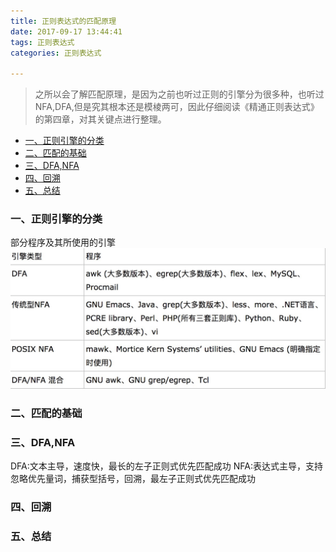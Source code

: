 ```yaml
---
title: 正则表达式的匹配原理
date: 2017-09-17 13:44:41
tags: 正则表达式
categories: 正则表达式

---
```

>之所以会了解匹配原理，是因为之前也听过正则的引擎分为很多种，也听过NFA,DFA,但是究其根本还是模棱两可，因此仔细阅读《精通正则表达式》的第四章，对其关键点进行整理。

* [一、正则引擎的分类](#one)
* [二、匹配的基础](#two)
* [三、DFA,NFA](#three)
* [四、回溯](#four)
* [五、总结](#five)


### <a name="one">一、正则引擎的分类</a>

部分程序及其所使用的引擎
![创建应用][id]
     
[id]: /img/regex.png "正则引擎的分类"

### <a name="two">二、匹配的基础</a>

### <a name="three">三、DFA,NFA</a>

DFA:文本主导，速度快，最长的左子正则式优先匹配成功
NFA:表达式主导，支持忽略优先量词，捕获型括号，回溯，最左子正则式优先匹配成功

### <a name="four">四、回溯</a>

### <a name="five">五、总结</a>